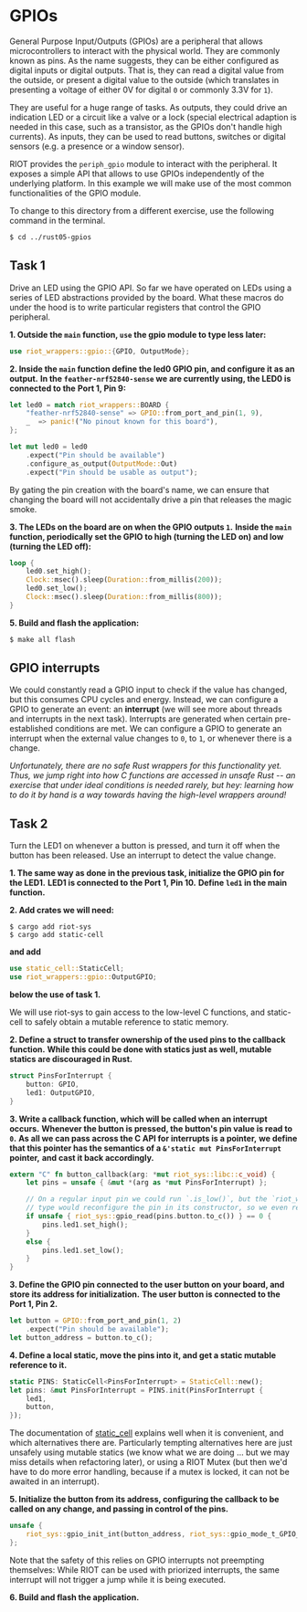 # GPIOs

General Purpose Input/Outputs (GPIOs) are a peripheral that allows
microcontrollers to interact with the physical world. They are 
commonly known as pins. As the name suggests, they can be either configured as
digital inputs or digital outputs. That is, they can read a digital value from
the outside, or present a digital value to the outside (which translates in
presenting a voltage of either 0V for digital `0` or commonly 3.3V for `1`).

They are useful for a huge range of tasks. As outputs, they could drive an
indication LED or a circuit like a valve or a lock (special electrical
adaption is needed in this case, such as a transistor, as the GPIOs don't
handle high currents). As inputs, they can be used to read buttons, switches
or digital sensors (e.g. a presence or a window sensor).

RIOT provides the `periph_gpio` module to interact with the peripheral. It
exposes a simple API that allows to use GPIOs independently of the underlying
platform. In this example we will make use of the most common functionalities
of the GPIO module.

To change to this directory from a different exercise, use the following command in the terminal.

```sh
$ cd ../rust05-gpios
```

## Task 1

Drive an LED using the GPIO API. So far we have operated on LEDs using a series
of LED abstractions provided by the board. What these macros do under the hood is to
write particular registers that control the GPIO peripheral.

**1. Outside the `main` function, `use` the gpio module to type less later:**

```rust
use riot_wrappers::gpio::{GPIO, OutputMode};
```

**2. Inside the `main` function define the led0 GPIO pin, and configure it as an output.**
**In the `feather-nrf52840-sense` we are currently using, the LED0 is connected to the**
**Port 1, Pin 9:**

```rust
let led0 = match riot_wrappers::BOARD {
    "feather-nrf52840-sense" => GPIO::from_port_and_pin(1, 9),
    _  => panic!("No pinout known for this board"),
};

let mut led0 = led0
    .expect("Pin should be available")
    .configure_as_output(OutputMode::Out)
    .expect("Pin should be usable as output");
```

By gating the pin creation with the board's name,
we can ensure that changing the board will not accidentally drive a pin that releases the magic smoke.

**3. The LEDs on the board are on when the GPIO outputs `1`.**
**Inside the `main` function, periodically set the GPIO to high (turning the LED on) and low (turning the LED off):**

```rust
loop {
    led0.set_high();
    Clock::msec().sleep(Duration::from_millis(200));
    led0.set_low();
    Clock::msec().sleep(Duration::from_millis(800));
}
```

**5. Build and flash the application:**

```sh
$ make all flash
```

## GPIO interrupts

We could constantly read a GPIO input to check if the value has changed, but this
consumes CPU cycles and energy. Instead, we can configure a GPIO to generate an
event: an **interrupt** (we will see more about threads and interrupts in the
next task). Interrupts are generated when certain pre-established conditions
are met. We can configure a GPIO to generate an interrupt when the external
value changes to `0`, to `1`, or whenever there is a change.

*Unfortunately, there are no safe Rust wrappers for this functionality yet.*
*Thus, we jump right into how C functions are accessed in unsafe Rust --*
*an exercise that under ideal conditions is needed rarely, but hey:*
*learning how to do it by hand is a way towards having the high-level wrappers around!*

## Task 2

Turn the LED1 on whenever a button is pressed, and turn it off when the button has been released.
Use an interrupt to detect the value change.

**1. The same way as done in the previous task, initialize the GPIO pin for the LED1.**
**LED1 is connected to the Port 1, Pin 10.**
**Define `led1` in the main function.**

**2. Add crates we will need:**

```
$ cargo add riot-sys
$ cargo add static-cell
```

**and add**

```rust
use static_cell::StaticCell;
use riot_wrappers::gpio::OutputGPIO;
```

**below the use of task 1.**

We will use riot-sys to gain access to the low-level C functions,
and static-cell to safely obtain a mutable reference to static memory.

**2. Define a struct to transfer ownership of the used pins to the callback function.**
**While this could be done with statics just as well, mutable statics are discouraged in Rust.**

```rust
struct PinsForInterrupt {
    button: GPIO,
    led1: OutputGPIO,
}
```

**3. Write a callback function, which will be called when an interrupt occurs.**
**Whenever the button is pressed, the button's pin value is read to `0`.**
**As all we can pass across the C API for interrupts is a pointer,**
**we define that this pointer has the semantics of a `&'static mut PinsForInterrupt` pointer,**
**and cast it back accordingly.**

```rust
extern "C" fn button_callback(arg: *mut riot_sys::libc::c_void) {
    let pins = unsafe { &mut *(arg as *mut PinsForInterrupt) };

    // On a regular input pin we could run `.is_low()`, but the `riot_wrappers::gpio::OutputGPIO`
    // type would reconfigure the pin in its constructor, so we even read it manually.
    if unsafe { riot_sys::gpio_read(pins.button.to_c()) } == 0 {
        pins.led1.set_high();
    }
    else {
        pins.led1.set_low();
    }
}
```

**3. Define the GPIO pin connected to the user button on your board, and store its address for initialization.**
**The user button is connected to the Port 1, Pin 2.**

```rust
let button = GPIO::from_port_and_pin(1, 2)
    .expect("Pin should be available");
let button_address = button.to_c();
```

**4. Define a local static, move the pins into it, and get a static mutable reference to it.**

```rust
static PINS: StaticCell<PinsForInterrupt> = StaticCell::new();
let pins: &mut PinsForInterrupt = PINS.init(PinsForInterrupt {
    led1,
    button,
});
```

The documentation of [static_cell](https://docs.rs/static_cell/latest/static_cell/) explains well when it is convenient,
and which alternatives there are.
Particularly tempting alternatives here are
just unsafely using mutable statics (we know what we are doing … but we may miss details when refactoring later),
or using a RIOT Mutex (but then we'd have to do more error handling, because if a mutex is locked, it can not be awaited in an interrupt).

**5. Initialize the button from its address, configuring the callback to be called on any change, and passing in control of the pins.**

```rust
unsafe {
    riot_sys::gpio_init_int(button_address, riot_sys::gpio_mode_t_GPIO_IN_PU, riot_sys::gpio_flank_t_GPIO_BOTH, Some(button_callback), pins as *mut _ as *mut riot_sys::libc::c_void);
};
```

Note that the safety of this relies on GPIO interrupts not preempting themselves:
While RIOT can be used with priorized interrupts, the same interrupt will not trigger a jump while it is being executed.

**6. Build and flash the application.**
